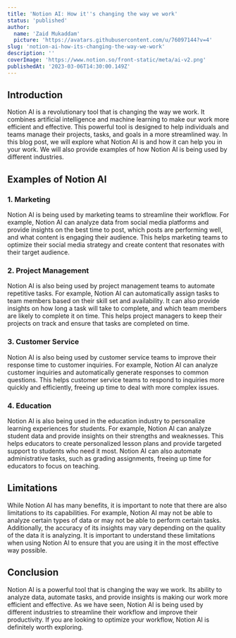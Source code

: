 ```yaml
---
title: 'Notion AI: How it''s changing the way we work'
status: 'published'
author:
  name: 'Zaid Mukaddam'
  picture: 'https://avatars.githubusercontent.com/u/76097144?v=4'
slug: 'notion-ai-how-its-changing-the-way-we-work'
description: ''
coverImage: 'https://www.notion.so/front-static/meta/ai-v2.png'
publishedAt: '2023-03-06T14:30:00.149Z'
---
```


## **Introduction**

Notion AI is a revolutionary tool that is changing the way we work. It combines artificial intelligence and machine learning to make our work more efficient and effective. This powerful tool is designed to help individuals and teams manage their projects, tasks, and goals in a more streamlined way. In this blog post, we will explore what Notion AI is and how it can help you in your work. We will also provide examples of how Notion AI is being used by different industries.

## **Examples of Notion AI**

### 1\. Marketing

Notion AI is being used by marketing teams to streamline their workflow. For example, Notion AI can analyze data from social media platforms and provide insights on the best time to post, which posts are performing well, and what content is engaging their audience. This helps marketing teams to optimize their social media strategy and create content that resonates with their target audience.

### 2\. Project Management

Notion AI is also being used by project management teams to automate repetitive tasks. For example, Notion AI can automatically assign tasks to team members based on their skill set and availability. It can also provide insights on how long a task will take to complete, and which team members are likely to complete it on time. This helps project managers to keep their projects on track and ensure that tasks are completed on time.

### 3\. Customer Service

Notion AI is also being used by customer service teams to improve their response time to customer inquiries. For example, Notion AI can analyze customer inquiries and automatically generate responses to common questions. This helps customer service teams to respond to inquiries more quickly and efficiently, freeing up time to deal with more complex issues.

### 4\. Education

Notion AI is also being used in the education industry to personalize learning experiences for students. For example, Notion AI can analyze student data and provide insights on their strengths and weaknesses. This helps educators to create personalized lesson plans and provide targeted support to students who need it most. Notion AI can also automate administrative tasks, such as grading assignments, freeing up time for educators to focus on teaching.

## Limitations

While Notion AI has many benefits, it is important to note that there are also limitations to its capabilities. For example, Notion AI may not be able to analyze certain types of data or may not be able to perform certain tasks. Additionally, the accuracy of its insights may vary depending on the quality of the data it is analyzing. It is important to understand these limitations when using Notion AI to ensure that you are using it in the most effective way possible.

## Conclusion

Notion AI is a powerful tool that is changing the way we work. Its ability to analyze data, automate tasks, and provide insights is making our work more efficient and effective. As we have seen, Notion AI is being used by different industries to streamline their workflow and improve their productivity. If you are looking to optimize your workflow, Notion AI is definitely worth exploring.

